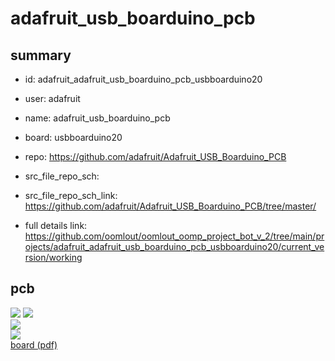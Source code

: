# adafruit_usb_boarduino_pcb
 
## summary 
* id: adafruit_adafruit_usb_boarduino_pcb_usbboarduino20
* user: adafruit
* name: adafruit_usb_boarduino_pcb
* board: usbboarduino20
* repo: https://github.com/adafruit/Adafruit_USB_Boarduino_PCB



* src_file_repo_sch: 
* src_file_repo_sch_link: https://github.com/adafruit/Adafruit_USB_Boarduino_PCB/tree/master/
* full details link: https://github.com/oomlout/oomlout_oomp_project_bot_v_2/tree/main/projects/adafruit_adafruit_usb_boarduino_pcb_usbboarduino20/current_version/working  


## pcb  
![](working_3d_600.png) 
![](working_3d_front_600.png)  
![](working_3d_back_600.png)  
![](working_600.png)  
[board (pdf)](working.pdf)  




